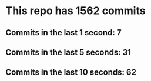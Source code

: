 # This repo has 1562 commits

## Commits in the last 1 second: 7
## Commits in the last 5 seconds: 31
## Commits in the last 10 seconds: 62
